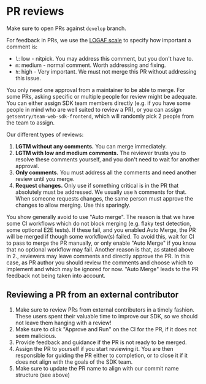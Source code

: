 # PR reviews

Make sure to open PRs against `develop` branch.

For feedback in PRs, we use the [LOGAF scale](https://blog.danlew.net/2020/04/15/the-logaf-scale/) to specify how
important a comment is:

- `l`: low - nitpick. You may address this comment, but you don't have to.
- `m`: medium - normal comment. Worth addressing and fixing.
- `h`: high - Very important. We must not merge this PR without addressing this issue.

You only need one approval from a maintainer to be able to merge. For some PRs, asking specific or multiple people for
review might be adequate. You can either assign SDK team members directly (e.g. if you have some people in mind who are
well suited to review a PR), or you can assign `getsentry/team-web-sdk-frontend`, which will randomly pick 2 people from
the team to assign.

Our different types of reviews:

1. **LGTM without any comments.** You can merge immediately.
2. **LGTM with low and medium comments.** The reviewer trusts you to resolve these comments yourself, and you don't need
   to wait for another approval.
3. **Only comments.** You must address all the comments and need another review until you merge.
4. **Request changes.** Only use if something critical is in the PR that absolutely must be addressed. We usually use
   `h` comments for that. When someone requests changes, the same person must approve the changes to allow merging. Use
   this sparingly.

You show generally avoid to use "Auto merge". The reason is that we have some CI workflows which do not block merging
(e.g. flaky test detection, some optional E2E tests). If these fail, and you enabled Auto Merge, the PR will be merged
if though some workflow(s) failed. To avoid this, wait for CI to pass to merge the PR manually, or only enable "Auto
Merge" if you know that no optional workflow may fail. Another reason is that, as stated above in 2., reviewers may
leave comments and directly approve the PR. In this case, as PR author you should review the comments and choose which
to implement and which may be ignored for now. "Auto Merge" leads to the PR feedback not being taken into account.

## Reviewing a PR from an external contributor

1. Make sure to review PRs from external contributors in a timely fashion. These users spent their valuable time to
   improve our SDK, so we should not leave them hanging with a review!
2. Make sure to click "Approve and Run" on the CI for the PR, if it does not seem malicious.
3. Provide feedback and guidance if the PR is not ready to be merged.
4. Assign the PR to yourself if you start reviewing it. You are then responsible for guiding the PR either to
   completion, or to close it if it does not align with the goals of the SDK team.
5. Make sure to update the PR name to align with our commit name structure (see above)
